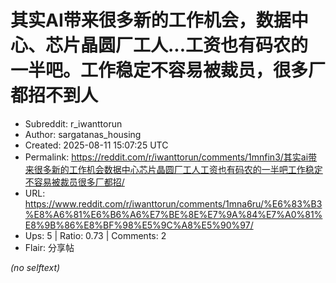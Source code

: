 # 其实AI带来很多新的工作机会，数据中心、芯片晶圆厂工人...工资也有码农的一半吧。工作稳定不容易被裁员，很多厂都招不到人

- Subreddit: r_iwanttorun
- Author: sargatanas_housing
- Created: 2025-08-11 15:07:25 UTC
- Permalink: https://reddit.com/r/iwanttorun/comments/1mnfin3/其实ai带来很多新的工作机会数据中心芯片晶圆厂工人工资也有码农的一半吧工作稳定不容易被裁员很多厂都招/
- URL: https://www.reddit.com/r/iwanttorun/comments/1mna6ru/%E6%83%B3%E8%A6%81%E6%B6%A6%E7%BE%8E%E7%9A%84%E7%A0%81%E8%9B%86%E8%BF%98%E5%9C%A8%E5%90%97/
- Ups: 5 | Ratio: 0.73 | Comments: 2
- Flair: 分享帖

_(no selftext)_
